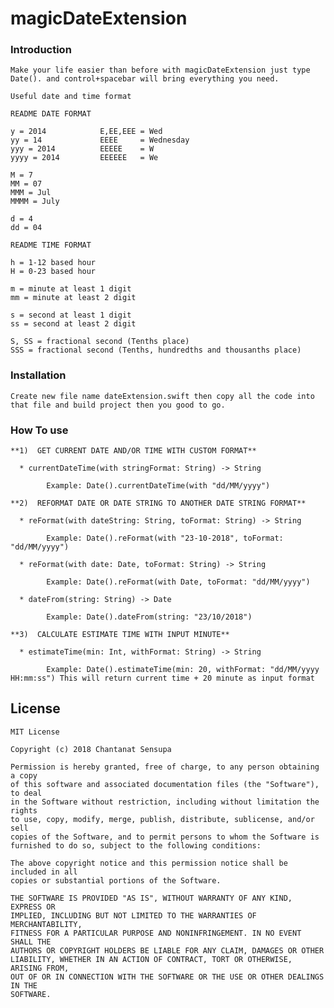 # magicDateExtension

### Introduction

    Make your life easier than before with magicDateExtension just type Date(). and control+spacebar will bring everything you need.

    Useful date and time format

    README DATE FORMAT

    y = 2014            E,EE,EEE = Wed
    yy = 14             EEEE     = Wednesday
    yyy = 2014          EEEEE    = W
    yyyy = 2014         EEEEEE   = We

    M = 7
    MM = 07
    MMM = Jul
    MMMM = July

    d = 4
    dd = 04

    README TIME FORMAT

    h = 1-12 based hour
    H = 0-23 based hour

    m = minute at least 1 digit
    mm = minute at least 2 digit

    s = second at least 1 digit
    ss = second at least 2 digit

    S, SS = fractional second (Tenths place)
    SSS = fractional second (Tenths, hundredths and thousanths place)


### Installation

    Create new file name dateExtension.swift then copy all the code into that file and build project then you good to go.


### How To use

    **1)  GET CURRENT DATE AND/OR TIME WITH CUSTOM FORMAT**

      * currentDateTime(with stringFormat: String) -> String

            Example: Date().currentDateTime(with "dd/MM/yyyy")

    **2)  REFORMAT DATE OR DATE STRING TO ANOTHER DATE STRING FORMAT**

      * reFormat(with dateString: String, toFormat: String) -> String

            Example: Date().reFormat(with "23-10-2018", toFormat: "dd/MM/yyyy")

      * reFormat(with date: Date, toFormat: String) -> String

            Example: Date().reFormat(with Date, toFormat: "dd/MM/yyyy")

      * dateFrom(string: String) -> Date

            Example: Date().dateFrom(string: "23/10/2018")

    **3)  CALCULATE ESTIMATE TIME WITH INPUT MINUTE**

      * estimateTime(min: Int, withFormat: String) -> String

            Example: Date().estimateTime(min: 20, withFormat: "dd/MM/yyyy HH:mm:ss") This will return current time + 20 minute as input format


## License ##

    MIT License

    Copyright (c) 2018 Chantanat Sensupa

    Permission is hereby granted, free of charge, to any person obtaining a copy
    of this software and associated documentation files (the "Software"), to deal
    in the Software without restriction, including without limitation the rights
    to use, copy, modify, merge, publish, distribute, sublicense, and/or sell
    copies of the Software, and to permit persons to whom the Software is
    furnished to do so, subject to the following conditions:

    The above copyright notice and this permission notice shall be included in all
    copies or substantial portions of the Software.

    THE SOFTWARE IS PROVIDED "AS IS", WITHOUT WARRANTY OF ANY KIND, EXPRESS OR
    IMPLIED, INCLUDING BUT NOT LIMITED TO THE WARRANTIES OF MERCHANTABILITY,
    FITNESS FOR A PARTICULAR PURPOSE AND NONINFRINGEMENT. IN NO EVENT SHALL THE
    AUTHORS OR COPYRIGHT HOLDERS BE LIABLE FOR ANY CLAIM, DAMAGES OR OTHER
    LIABILITY, WHETHER IN AN ACTION OF CONTRACT, TORT OR OTHERWISE, ARISING FROM,
    OUT OF OR IN CONNECTION WITH THE SOFTWARE OR THE USE OR OTHER DEALINGS IN THE
    SOFTWARE.
